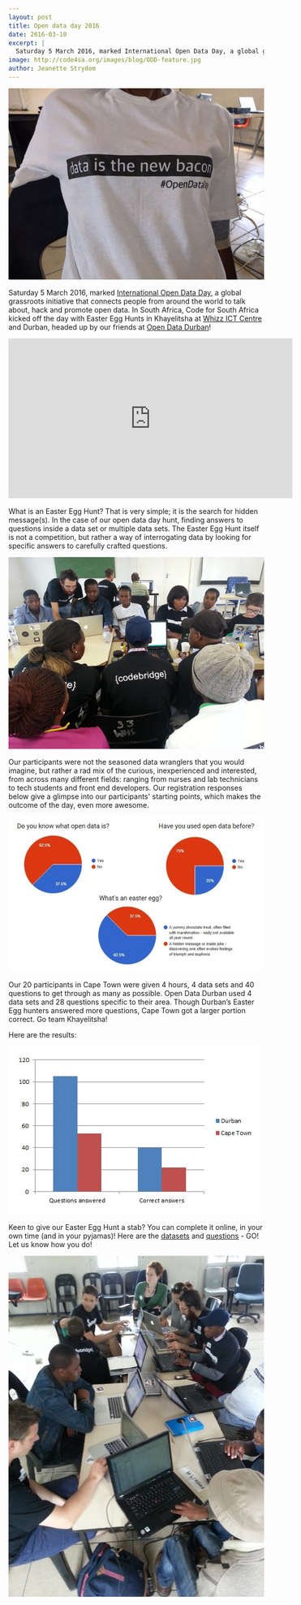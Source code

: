```yaml
---
layout: post
title: Open data day 2016
date: 2016-03-10
excerpt: |
  Saturday 5 March 2016, marked International Open Data Day, a global grassroots initiative that connects people from around the world to talk about, hack and promote open data.
image: http://code4sa.org/images/blog/ODD-feature.jpg
author: Jeanette Strydom
---
```


<img src="/images/blog/ODD-feature.jpg">

Saturday 5 March 2016, marked [International Open Data Day](http://opendataday.org/), a global grassroots initiative that connects people from around the world to talk about, hack and promote open data. In South Africa, Code for South Africa kicked off the day with Easter Egg Hunts in Khayelitsha at [Whizz ICT Centre](https://www.facebook.com/whizzict.centre/) and Durban, headed up by our friends at [Open Data Durban](https://www.facebook.com/opendatadurban)!

<iframe width="560" height="315" src="https://www.youtube.com/embed/iI512PoMgbA" frameborder="0" allowfullscreen></iframe> 

What is an Easter Egg Hunt? That is very simple; it is the search for hidden message(s). In the case of our open data day hunt, finding answers to questions inside a data set or multiple data sets. The Easter Egg Hunt itself is not a competition, but rather a way of interrogating data by looking for specific answers to carefully crafted questions.

<img src="/images/blog/ODD2016-1.jpg">

Our participants were not the seasoned data wranglers that you would imagine, but rather a rad mix of the curious, inexperienced and interested, from across many different fields: ranging from nurses and lab technicians to tech students and front end developers. Our registration responses below give a glimpse into our participants' starting points, which makes the outcome of the day, even more awesome.

<img src="/images/blog/Viz.jpg">

Our 20 participants in Cape Town were given 4 hours, 4 data sets and 40 questions to get through as many as possible. Open Data Durban used 4 data sets and 28 questions specific to their area. Though Durban’s Easter Egg hunters answered more questions, Cape Town got a larger portion correct. Go team Khayelitsha!

Here are the results:

<img src="/images/blog/viz-2-v3.jpg">

Keen to give our Easter Egg Hunt a stab? You can complete it online, in your own time (and in your pyjamas)! Here are the [datasets](https://drive.google.com/file/d/0B2BDjIifUWYrdkpWcnZKYWUybVk/view?usp=sharing) and [questions](https://docs.google.com/forms/d/12xWGnAyGJ9P_Td0Qt6soSpzu74ggvjatZt7YrgFlYpE/viewform) - GO! Let us know how you do!

<img src="/images/blog/ODD2016-two.jpg">
